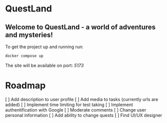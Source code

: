 # QuestLand

## Welcome to QuestLand - a world of adventures and mysteries!  

To get the project up and running run:

~~~bash
docker compose up
~~~

The site will be available on port: *5173*

# Roadmap

  [ ] Add description to user profile
  [ ] Add media to tasks (currently urls are added)
  [ ] Implement time limiting for test taking
  [ ] Implement authentification with Google
  [ ] Moderate comments
  [ ] Change user personal information
  [ ] Add ability to change quests
  [ ] Find UI/UX designer
